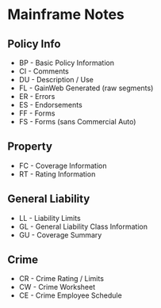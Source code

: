 # Mainframe Notes

## Policy Info

* BP - Basic Policy Information
* CI - Comments
* DU - Description / Use
* FL - GainWeb Generated (raw segments)
* ER - Errors
* ES - Endorsements
* FF - Forms
* FS - Forms (sans Commercial Auto)

## Property
* FC - Coverage Information
* RT - Rating Information

## General Liability
* LL - Liability Limits
* GL - General Liability Class Information
* GU - Coverage Summary

## Crime
* CR - Crime Rating / Limits
* CW - Crime Worksheet
* CE - Crime Employee Schedule

